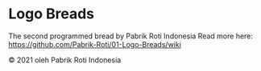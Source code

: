 # Logo Breads
The second programmed bread by Pabrik Roti Indonesia
Read more here: https://github.com/Pabrik-Roti/01-Logo-Breads/wiki

© 2021 oleh Pabrik Roti Indonesia
